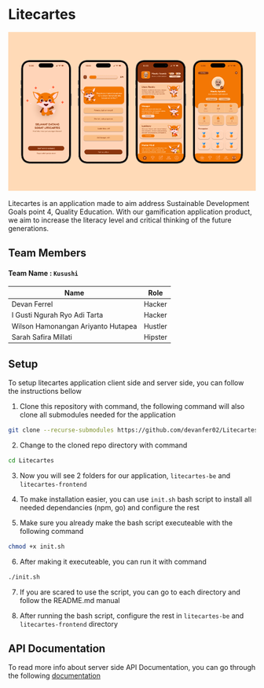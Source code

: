 # Litecartes

![mockup](./public/mockup.png)

Litecartes is an application made to aim address Sustainable Development Goals point 4, Quality Education. With our gamification application product, we aim to increase the literacy level and critical thinking of the future generations.

## Team Members
#### Team Name : ```Kusushi```

Name | Role
-- |--
Devan Ferrel | Hacker
I Gusti Ngurah Ryo Adi Tarta | Hacker
Wilson Hamonangan Ariyanto Hutapea  | Hustler
Sarah Safira Millati | Hipster

## Setup
To setup litecartes application client side and server side, you can follow the instructions bellow

1. Clone this repository with command, the following command will also clone all submodules needed for the application
```zsh
git clone --recurse-submodules https://github.com/devanfer02/Litecartes.git
```

2. Change to the cloned repo directory with command
```zsh
cd Litecartes
```

3. Now you will see 2 folders for our application, ```litecartes-be``` and ```litecartes-frontend```

4. To make installation easier, you can use ```init.sh``` bash script to install all needed dependancies (npm, go) and configure the rest

5. Make sure you already make the bash script executeable with the following command 
```zsh
chmod +x init.sh
```

6. After making it executeable, you can run it with command
```zsh
./init.sh
```

7. If you are scared to use the script, you can go to each directory and follow the README.md manual

8. After running the bash script, configure the rest in ```litecartes-be``` and ```litecartes-frontend``` directory

## API Documentation
To read more info about server side API Documentation, you can go through the following [documentation](./litecartes-be/docs/DOCUMENTATION.md)